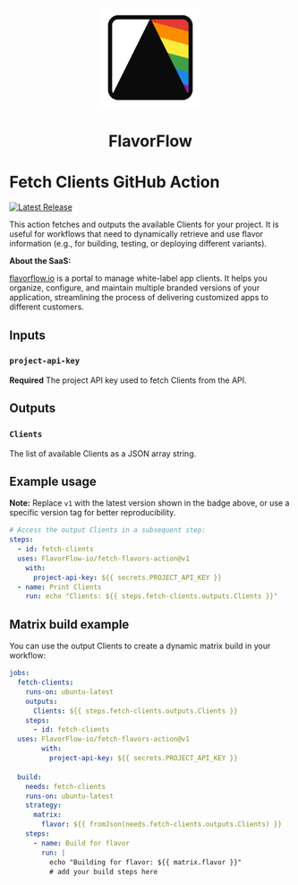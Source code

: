 <p align="center">
  <img src="./flavorflow_logo.png" alt="FlavorFlow Logo" width="180" />
  <h1 align="center">FlavorFlow</h1>
</p>

# Fetch Clients GitHub Action

[![Latest Release](https://img.shields.io/github/v/release/FlavorFlow-io/fetch-flavors-action?label=latest%20version)](https://github.com/FlavorFlow-io/fetch-flavors-action/releases)

This action fetches and outputs the available Clients for your project. It is useful for workflows that need to dynamically retrieve and use flavor information (e.g., for building, testing, or deploying different variants).

**About the SaaS:**

[flavorflow.io](https://flavorflow.io) is a portal to manage white-label app clients. It helps you organize, configure, and maintain multiple branded versions of your application, streamlining the process of delivering customized apps to different customers.

## Inputs

### `project-api-key`

**Required** The project API key used to fetch Clients from the API.

## Outputs

### `Clients`

The list of available Clients as a JSON array string.


## Example usage

**Note:** Replace `v1` with the latest version shown in the badge above, or use a specific version tag for better reproducibility.

```yaml
# Access the output Clients in a subsequent step:
steps:
  - id: fetch-clients
  uses: FlavorFlow-io/fetch-flavors-action@v1
    with:
      project-api-key: ${{ secrets.PROJECT_API_KEY }}
  - name: Print Clients
    run: echo "Clients: ${{ steps.fetch-clients.outputs.Clients }}"
```

## Matrix build example

You can use the output Clients to create a dynamic matrix build in your workflow:

```yaml
jobs:
  fetch-clients:
    runs-on: ubuntu-latest
    outputs:
      Clients: ${{ steps.fetch-clients.outputs.Clients }}
    steps:
      - id: fetch-clients
  uses: FlavorFlow-io/fetch-flavors-action@v1
        with:
          project-api-key: ${{ secrets.PROJECT_API_KEY }}

  build:
    needs: fetch-clients
    runs-on: ubuntu-latest
    strategy:
      matrix:
        flavor: ${{ fromJson(needs.fetch-clients.outputs.Clients) }}
    steps:
      - name: Build for flavor
        run: |
          echo "Building for flavor: ${{ matrix.flavor }}"
          # add your build steps here
```